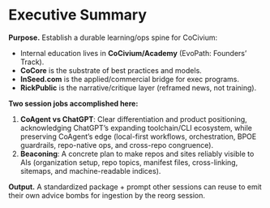 # Executive Summary

**Purpose.** Establish a durable learning/ops spine for CoCivium:
- Internal education lives in **CoCivium/Academy** (EvoPath: Founders’ Track).
- **CoCore** is the substrate of best practices and models.
- **InSeed.com** is the applied/commercial bridge for exec programs.
- **RickPublic** is the narrative/critique layer (reframed news, not training).

**Two session jobs accomplished here:**
1) **CoAgent vs ChatGPT**: Clear differentiation and product positioning, acknowledging ChatGPT’s expanding toolchain/CLI ecosystem, while preserving CoAgent’s edge (local-first workflows, orchestration, BPOE guardrails, repo-native ops, and cross-repo congruence).
2) **Beaconing**: A concrete plan to make repos and sites reliably visible to AIs (organization setup, repo topics, manifest files, cross-linking, sitemaps, and machine-readable indices).

**Output.** A standardized package + prompt other sessions can reuse to emit their own advice bombs for ingestion by the reorg session.
